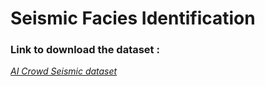 # Seismic Facies Identification

### Link to download the dataset :
*[AI Crowd Seismic dataset](https://www.aicrowd.com/challenges/seismic-facies-identification-challenge/dataset_files)*
